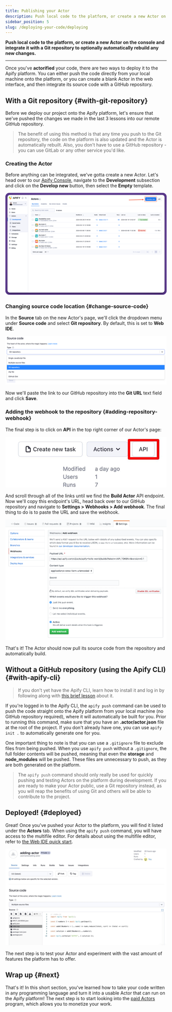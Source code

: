 ```yaml
---
title: Publishing your Actor
description: Push local code to the platform, or create a new Actor on the console and integrate it with a Git repository to optionally automatically rebuild any new changes.
sidebar_position: 5
slug: /deploying-your-code/deploying
---
```


**Push local code to the platform, or create a new Actor on the console and integrate it with a Git repository to optionally automatically rebuild any new changes.**

---

Once you've **actorified** your code, there are two ways to deploy it to the Apify platform. You can either push the code directly from your local machine onto the platform, or you can create a blank Actor in the web interface, and then integrate its source code with a GitHub repository.

## With a Git repository {#with-git-repository}

Before we deploy our project onto the Apify platform, let's ensure that we've pushed the changes we made in the last 3 lessons into our remote GitHub repository.

> The benefit of using this method is that any time you push to the Git repository, the code on the platform is also updated and the Actor is automatically rebuilt. Also, you don't have to use a GitHub repository - you can use GitLab or any other service you'd like.

### Creating the Actor

Before anything can be integrated, we've gotta create a new Actor. Let's head over to our [Apify Console](https://console.apify.com?asrc=developers_portal), navigate to the **Development** subsection and click on the **Develop new** button, then select the **Empty** template.

![Create new button](../getting_started/images/develop-new-actor.png)

### Changing source code location {#change-source-code}

In the **Source** tab on the new Actor's page, we'll click the dropdown menu under **Source code** and select **Git repository**. By default, this is set to **Web IDE**.

![Select source code location](../expert_scraping_with_apify/images/select-source-location.png)

Now we'll paste the link to our GitHub repository into the **Git URL** text field and click **Save**.

### Adding the webhook to the repository {#adding-repository-webhook}

The final step is to click on **API** in the top right corner of our Actor's page:

![API button](../expert_scraping_with_apify/images/api-button.jpg)

And scroll through all of the links until we find the **Build Actor** API endpoint. Now we'll copy this endpoint's URL, head back over to our GitHub repository and navigate to **Settings > Webhooks > Add webhook**. The final thing to do is to paste the URL and save the webhook.

![Adding a webhook to your GitHub repository](../../../platform/actors/development/deployment/images/ci-github-integration.png)

That's it! The Actor should now pull its source code from the repository and automatically build.

## Without a GitHub repository (using the Apify CLI) {#with-apify-cli}

> If you don't yet have the Apify CLI, learn how to install it and log in by following along with [this brief lesson](../../glossary/tools/apify_cli.md) about it.

If you're logged in to the Apify CLI, the `apify push` command can be used to push the code straight onto the Apify platform from your local machine (no GitHub repository required), where it will automatically be built for you. Prior to running this command, make sure that you have an **.actor/actor.json** file at the root of the project. If you don't already have one, you can use `apify init .` to automatically generate one for you.

One important thing to note is that you can use a `.gitignore` file to exclude files from being pushed. When you use `apify push` without a `.gitignore`, the full folder contents will be pushed, meaning that even the **storage** and **node_modules** will be pushed. These files are unnecessary to push, as they are both generated on the platform.

> The `apify push` command should only really be used for quickly pushing and testing Actors on the platform during development. If you are ready to make your Actor public, use a Git repository instead, as you will reap the benefits of using Git and others will be able to contribute to the project.

## Deployed! {#deployed}

Great! Once you've pushed your Actor to the platform, you will find it listed under the **Actors** tab. When using the `apify push` command, you will have access to the multifile editor. For details about using the multifile editor, refer to [the Web IDE quick start](/actors/development/quick-start/web-ide).

![Deployed Actor on the Apify platform](./images/actor-page.jpg)

The next step is to test your Actor and experiment with the vast amount of features the platform has to offer.

## Wrap up {#next}

That's it! In this short section, you've learned how to take your code written in any programming language and turn it into a usable Actor that can run on the Apify platform! The next step is to start looking into the [paid Actors](/platform/actors/publishing) program, which allows you to monetize your work.
